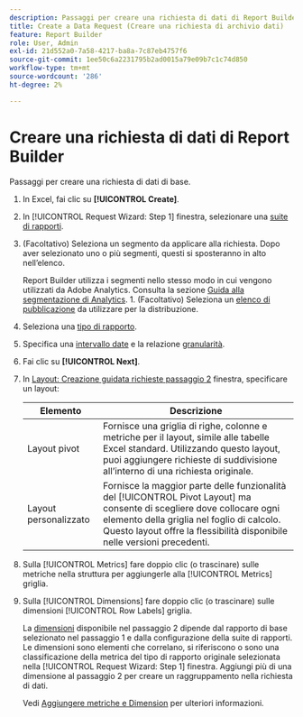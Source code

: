 ```yaml
---
description: Passaggi per creare una richiesta di dati di Report Builder di base.
title: Create a Data Request (Creare una richiesta di archivio dati)
feature: Report Builder
role: User, Admin
exl-id: 21d552a0-7a58-4217-ba8a-7c87eb4757f6
source-git-commit: 1ee50c6a2231795b2ad0015a79e09b7c1c74d850
workflow-type: tm+mt
source-wordcount: '286'
ht-degree: 2%

---
```


# Creare una richiesta di dati di Report Builder

Passaggi per creare una richiesta di dati di base.

1. In Excel, fai clic su **[!UICONTROL Create]**.
1. In [!UICONTROL Request Wizard: Step 1] finestra, selezionare una [suite di rapporti](/help/analyze/report-builder/data-requests/selecting-report-suites/t-select-report-suites.md).
1. (Facoltativo) Seleziona un segmento da applicare alla richiesta. Dopo aver selezionato uno o più segmenti, questi si sposteranno in alto nell’elenco.

   Report Builder utilizza i segmenti nello stesso modo in cui vengono utilizzati da Adobe Analytics. Consulta la sezione [Guida alla segmentazione di Analytics](https://experienceleague.adobe.com/docs/analytics/components/segmentation/seg-home.html). 1. (Facoltativo) Seleziona un [elenco di pubblicazione](/help/analyze/report-builder/data-requests/allow-publishing-list-overrides.md) da utilizzare per la distribuzione.
1. Seleziona una [tipo di rapporto](/help/analyze/report-builder/data-requests/c-report-types/select-report-types.md).
1. Specifica una [intervallo date](/help/analyze/report-builder/data-requests/configuring-report-dates/custom-calendar.md) e la relazione [granularità](/help/analyze/report-builder/data-requests/configuring-report-dates/granularity.md).
1. Fai clic su **[!UICONTROL Next]**.
1. In [Layout: Creazione guidata richieste passaggio 2](/help/analyze/report-builder/layout/layout.md) finestra, specificare un layout:

   | Elemento | Descrizione |
   |---|---|
   | Layout pivot | Fornisce una griglia di righe, colonne e metriche per il layout, simile alle tabelle Excel standard. Utilizzando questo layout, puoi aggiungere richieste di suddivisione all’interno di una richiesta originale. |
   | Layout personalizzato | Fornisce la maggior parte delle funzionalità del [!UICONTROL Pivot Layout] ma consente di scegliere dove collocare ogni elemento della griglia nel foglio di calcolo. Questo layout offre la flessibilità disponibile nelle versioni precedenti. |

1. Sulla [!UICONTROL Metrics] fare doppio clic (o trascinare) sulle metriche nella struttura per aggiungerle alla [!UICONTROL Metrics] griglia.
1. Sulla [!UICONTROL Dimensions] fare doppio clic (o trascinare) sulle dimensioni [!UICONTROL Row Labels] griglia.

   La [dimensioni](https://experienceleague.adobe.com/docs/analytics/analyze/report-builder/layout/filter-dimenson/filter-dimensions.html) disponibile nel passaggio 2 dipende dal rapporto di base selezionato nel passaggio 1 e dalla configurazione della suite di rapporti. Le dimensioni sono elementi che correlano, si riferiscono o sono una classificazione della metrica del tipo di rapporto originale selezionata nella [!UICONTROL Request Wizard: Step 1] finestra. Aggiungi più di una dimensione al passaggio 2 per creare un raggruppamento nella richiesta di dati.

   Vedi [Aggiungere metriche e Dimension](/help/analyze/report-builder/layout/c-metrics-dimensions/t-add-metrics-and-dimensions.md) per ulteriori informazioni.
